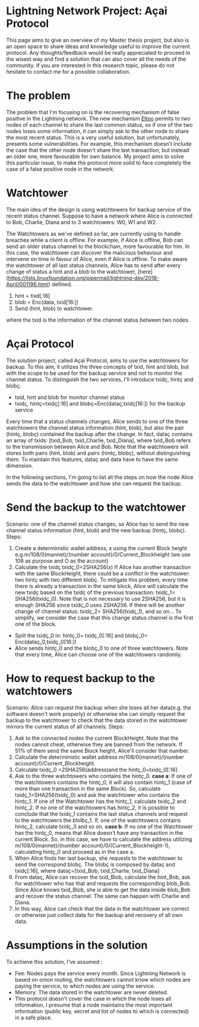 # Lightning Network Project: Açai Protocol
This page aims to give an overview of my Master thesis project, but also is an open space to share ideas and knowledge useful to improve the current protocol. Any thoughts/feedback would be really appreciated to proceed in the wisest way and find a solution that can also cover all the needs of the community. 
If you are interested in this research topic, please do not hesitate to contact me for a possible collaboration.

# The problem
The problem that I'm focusing on is the recovering mechanism of false positive in the Lightning network. The new mechanism [Eltoo](https://blockstream.com/eltoo.pdf) permits to two nodes of each channel to share the last common status, so if one of the two nodes loses some information, it can simply ask to the other node to share the most recent status. 
This is a very useful solution, but unfortunately, presents some vulnerabilities. For example, this mechanism doesn't include the case that the other node doesn't share the last transaction, but instead an older one, more favourable for own balance. My project aims to solve this particular issue, to make the protocol more solid to face completely the case of a false positive node in the network. 

# Watchtower 
The main idea of the design is using watchtowers for backup service of the recent status channel. Suppose to have a network where Alice is connected to Bob, Charlie, Diana and to 3 watchtowers: W0, W1 and W2. 

The Watchtowers as we've defined so far, are currently using to handle breaches while a client is offline. For example, if Alice is offline, Bob can send an older status channel to the blockchain, more favourable for him. In this case, the watchtower can discover the malicious behaviour and intervene on time in favour of Alice, even if Alice is offline. 
To make aware the watchtower of all last status channels, Alice has to send after every change of status a hint and a blob to the watchtower, [here] (https://lists.linuxfoundation.org/pipermail/lightning-dev/2018-April/001196.html) defined.

1. hint = tixd[:16]
2. blob = Enc(data, txid[16:])
3. Send (hint, blob) to watchtower.

where the txid is the information of the channel status between two nodes.

# Açai Protocol
The solution project, called Açai Protocol, aims to use the watchtowers for backup. To this aim, it utilizes the three concepts of txid, hint and blob, but with the scope to be used for the backup service and not to monitor the channel status. To distinguish the two services, I'll introduce txidç, hintç and blobç. 
* txid, hint and blob for monitor channel status
* txidç, hintç=txidç[:16] and blobç=Enc(dataç,txidç[16:]) for the backup service

Every time that a status channels changes, Alice sends to one of the three watchtowers the channel status information (hint, blob), but also the pair (hintç, blobç) contained the backup after the change. In fact, dataç contains an array of txids: [txid_Bob, txid_Charlie, txid_Diana], where txid_Bob refers to the transmission between Alice and Bob. Note that the watchtowers will stores both pairs (hint, blob) and pairs (hintç, blobç), without distinguishing them. To maintain this features, dataç and data have to have the same dimension.

In the following sections, I'm going to list all the steps on how the node Alice sends the data to the watchtower and how she can request the backup.


# Send the backup to the watchtower
Scenario: one of the channel status changes, so Alice has to send the new channel status information (hint, blob) and the new backup (hintç, blobç).
Steps:
1. Create a deterministic wallet address, *x* using the current Block height e.g.m/108/0(mannet)/(number account)/0/Current_Blockheight (we use 108 as purpose and O as the account)
2. Calculate the txidç
txidç_0=2SHA256(*x*)
If Alice has another transaction with the same BlockHeight, there could be a conflict in the watchtower: two hintç with two different blobç. To mitigate this problem, every time there is already a transaction in the same block, Alice will calculate the new txidç based on the txidç of the previous transaction: txidç_1= SHA256(txidç_0). Note that is not necessary to use 2SHA256, but it is enough SHA256 since txidç_0 uses 2SHA256. If there will be another change of channel status: txidç_2= SHA256(txidç_1), and so on...
To simplify, we consider the case that this change status channel is the first one of the block. 
- Split the txidç_0 in: hintç_0= txidç_0[:16] and blobç_0= Enc(dataç_0,txidç_0[16:])
- Alice sends hintç_0 and the blobç_0 to one of three watchtowers. Note that every time, Alice can choose one of the watchtowers randomly.



# How to request backup to the watchtowers
Scenario: Alice can request the backup when she loses all her data(e.g. the software doesn't work properly) or otherwise she can simply request the backup to the watchtower to check that the data stored in the watchtower mirrors the current status of all channels.
Steps:
1. Ask to the connected nodes the current BlockHeight. Note that the nodes cannot cheat, otherwise they are banned from the network. If 51% of them send the same Block height, Alice'll consider that number.
2. Calculate the deterministic wallet address m/108/0(mannet)/(number account)/0/Current_Blockheight. 
3. Calculate txidç_0 =2SHA256(address)and the hintç_0=txidç_0[:16]
4. Ask to the three watchtowers who contains the hintç_0. 
  **case a**: If one of the watchtowers contains the hintç_0, it will also contain hintç_1 (case of more than one transaction in the same Block). So, calculate txidç_1=SHA256(txidç_0) and ask the watchtower who contains the hintç_1. If one of the Watchtower has the hintç_1, calculate txidç_2 and hintç_2. If no one of the watchtowers has hintç_2, it is possible to conclude that the txidç_1 contains the last status channels and request to the watchtowers the blolbç_1. If, one of the watchtowers contains  hintç_2, calculate txidç_3 and so on.
  **case b**:  If no one of the Watchtower has the hintç_0,  means that Alice doesn't have any transaction in the current Block. So, in this case, we have to calculate the address utilizing m/108/0(mannet)/(number account)/0/(Current_Blockheight-1), calculating hintç_0 and proceed as in the case a.
5. When Alice finds her last backup, she requests to the watchtower to send the correspond blobç. The blobç is composed by dataç and txidç[:16], where dataç=[txid_Bob, txid_Charlie, txid_Diana]
6. From dataç, Alice can recover the txid_Blob, calculate the hint_Bob, ask for watchtower who has that and requests the corresponding blob_Bob. Since Alice knows txid_Blob, she is able to get the data inside blob_Bob and recover the status channel. The same can happen with Charlie and Diana.
7. In this way, Alice can check that the data in the watchtower are correct or otherwise just collect data for the backup and recovery of all own data.


# Assumptions in the solution
To achieve this solution, I've assumed : 
* Fee: Nodes pays the service every month. Since Lightning Network is based on onion routing, the watchtowers cannot know which nodes are paying the service, to which nodes are using the service.
* Memory: The data stored in the watchtower are never deleted.
* This protocol doesn't cover the case in which the node loses all information, I presume that a node maintains the most important information (public key, secret and list of nodes to which is connected) in a safe place.

